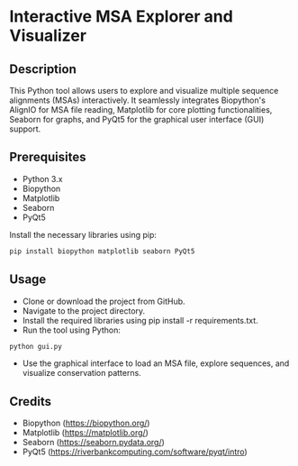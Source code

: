 # Interactive MSA Explorer and Visualizer

## Description
This Python tool allows users to explore and visualize multiple sequence alignments (MSAs) interactively. It seamlessly integrates Biopython's AlignIO for MSA file reading, Matplotlib for core plotting functionalities, Seaborn for graphs, and PyQt5 for the graphical user interface (GUI) support.

## Prerequisites
- Python 3.x
- Biopython
- Matplotlib
- Seaborn
- PyQt5

Install the necessary libraries using pip:
```bash
pip install biopython matplotlib seaborn PyQt5
```

## Usage

- Clone or download the project from GitHub.
- Navigate to the project directory.
- Install the required libraries using pip install -r requirements.txt.
- Run the tool using Python:
```bash
python gui.py
```
- Use the graphical interface to load an MSA file, explore sequences, and visualize conservation patterns.

## Credits
- Biopython (https://biopython.org/)
- Matplotlib (https://matplotlib.org/)
- Seaborn (https://seaborn.pydata.org/)
- PyQt5 (https://riverbankcomputing.com/software/pyqt/intro)
